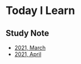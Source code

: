 # Today I Learn

## Study Note
- [2021, March](https://github.com/pyy0715/TIL/projects/2)
- [2021, April](https://github.com/pyy0715/TIL/projects/4)

